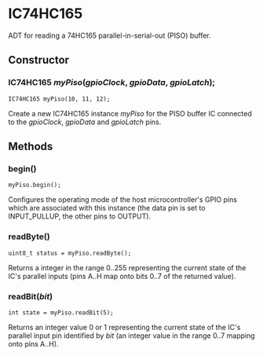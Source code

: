 # IC74HC165

ADT for reading a 74HC165 parallel-in-serial-out (PISO) buffer.

## Constructor

### IC74HC165 *myPiso*(*gpioClock*, *gpioData*, *gpioLatch*);

```
IC74HC165 myPiso(10, 11, 12);
```
Create a new IC74HC165 instance *myPiso* for the PISO buffer IC
connected to the *gpioClock*, *gpioData* and *gpioLatch* pins.

## Methods

### begin()
```
myPiso.begin();
```
Configures the operating mode of the host microcontroller's GPIO pins
which are associated with this instance (the data pin is set to
INPUT_PULLUP, the other pins to OUTPUT).

### readByte()
```
uint8_t status = myPiso.readByte();
```
Returns a integer in the range 0..255 representing the current state of
the IC's parallel inputs (pins A..H map onto bits 0..7 of the returned
value).

### readBit(*bit*)
```
int state = myPiso.readBit(5);
```
Returns an integer value 0 or 1 representing the current state of the
IC's parallel input pin identified by *bit* (an integer value in the
range 0..7 mapping onto pins A..H).
